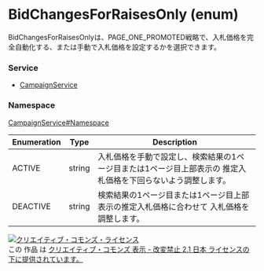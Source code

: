 # BidChangesForRaisesOnly (enum)
BidChangesForRaisesOnlyは、PAGE_ONE_PROMOTED戦略で、入札価格を完全自動化する、または手動で入札価格を設定するかを選択できます。

### Service
+ [CampaignService](../../services/CampaignService.md)

### Namespace
[CampaignService#Namespace](../../services/CampaignService.md#namespace)

| Enumeration | Type | Description |
|---|---|---|
| ACTIVE| string| 入札価格を手動で設定し、検索結果の1ページ目または1ページ目上部表示の 推定入札価格を下回らないよう調整します。 |
| DEACTIVE| string| 検索結果の1ページ目または1ページ目上部表示の推定入札価格に合わせて 入札価格を調整します。 |

<a rel="license" href="http://creativecommons.org/licenses/by-nd/2.1/jp/"><img alt="クリエイティブ・コモンズ・ライセンス" style="border-width:0" src="https://i.creativecommons.org/l/by-nd/2.1/jp/88x31.png" /></a><br />この 作品 は <a rel="license" href="http://creativecommons.org/licenses/by-nd/2.1/jp/">クリエイティブ・コモンズ 表示 - 改変禁止 2.1 日本 ライセンスの下に提供されています。</a>
